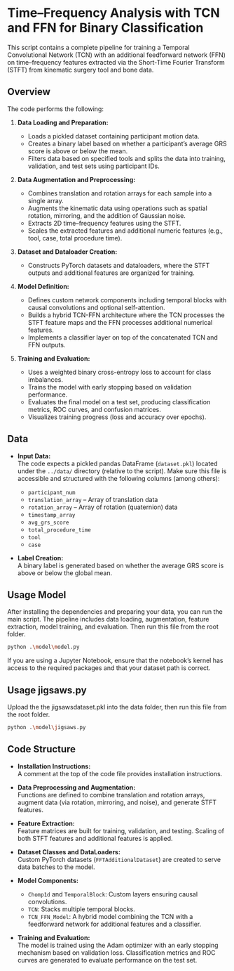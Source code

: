 
# Time–Frequency Analysis with TCN and FFN for Binary Classification

This script contains a complete pipeline for training a Temporal Convolutional Network (TCN) with an additional feedforward network (FFN) on time–frequency features extracted via the Short-Time Fourier Transform (STFT) from kinematic surgery tool and bone data. 

## Overview

The code performs the following:

1. **Data Loading and Preparation:**
   - Loads a pickled dataset containing participant motion data.
   - Creates a binary label based on whether a participant’s average GRS score is above or below the mean.
   - Filters data based on specified tools and splits the data into training, validation, and test sets using participant IDs.
  
2. **Data Augmentation and Preprocessing:**
   - Combines translation and rotation arrays for each sample into a single array.
   - Augments the kinematic data using operations such as spatial rotation, mirroring, and the addition of Gaussian noise.
   - Extracts 2D time–frequency features using the STFT.
   - Scales the extracted features and additional numeric features (e.g., tool, case, total procedure time).

3. **Dataset and Dataloader Creation:**
   - Constructs PyTorch datasets and dataloaders, where the STFT outputs and additional features are organized for training.

4. **Model Definition:**
   - Defines custom network components including temporal blocks with causal convolutions and optional self-attention.
   - Builds a hybrid TCN-FFN architecture where the TCN processes the STFT feature maps and the FFN processes additional numerical features.
   - Implements a classifier layer on top of the concatenated TCN and FFN outputs.

5. **Training and Evaluation:**
   - Uses a weighted binary cross-entropy loss to account for class imbalances.
   - Trains the model with early stopping based on validation performance.
   - Evaluates the final model on a test set, producing classification metrics, ROC curves, and confusion matrices.
   - Visualizes training progress (loss and accuracy over epochs).


## Data

- **Input Data:**  
  The code expects a pickled pandas DataFrame (`dataset.pkl`) located under the `../data/` directory (relative to the script). Make sure this file is accessible and structured with the following columns (among others):

  - `participant_num`
  - `translation_array` – Array of translation data
  - `rotation_array` – Array of rotation (quaternion) data
  - `timestamp_array`
  - `avg_grs_score`
  - `total_procedure_time`
  - `tool`
  - `case`

- **Label Creation:**  
  A binary label is generated based on whether the average GRS score is above or below the global mean.

## Usage Model

After installing the dependencies and preparing your data, you can run the main script. The pipeline includes data loading, augmentation, feature extraction, model training, and evaluation.
Then run this file from the root folder.

```bash
python .\model\model.py
```

If you are using a Jupyter Notebook, ensure that the notebook’s kernel has access to the required packages and that your dataset path is correct.

## Usage jigsaws.py 
Upload the the jigsawsdataset.pkl into the data folder, then run this file from the root folder.
```bash
python .\model\jigsaws.py
```

## Code Structure

- **Installation Instructions:**  
  A comment at the top of the code file provides installation instructions.

- **Data Preprocessing and Augmentation:**  
  Functions are defined to combine translation and rotation arrays, augment data (via rotation, mirroring, and noise), and generate STFT features.

- **Feature Extraction:**  
  Feature matrices are built for training, validation, and testing. Scaling of both STFT features and additional features is applied.

- **Dataset Classes and DataLoaders:**  
  Custom PyTorch datasets (`FFTAdditionalDataset`) are created to serve data batches to the model.

- **Model Components:**  
  - `Chomp1d` and `TemporalBlock`: Custom layers ensuring causal convolutions.
  - `TCN`: Stacks multiple temporal blocks.
  - `TCN_FFN_Model`: A hybrid model combining the TCN with a feedforward network for additional features and a classifier.

- **Training and Evaluation:**  
  The model is trained using the Adam optimizer with an early stopping mechanism based on validation loss. Classification metrics and ROC curves are generated to evaluate performance on the test set.




